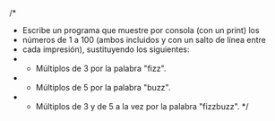 /*
* Escribe un programa que muestre por consola (con un print) los
* números de 1 a 100 (ambos incluidos y con un salto de línea entre
* cada impresión), sustituyendo los siguientes:
* - Múltiplos de 3 por la palabra "fizz".
* - Múltiplos de 5 por la palabra "buzz".
* - Múltiplos de 3 y de 5 a la vez por la palabra "fizzbuzz".
*/